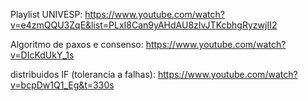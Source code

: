 

Playlist UNIVESP: https://www.youtube.com/watch?v=e4zmQQU3ZqE&list=PLxI8Can9yAHdAU8zIvJTKcbhgRyzwjII2

Algoritmo de paxos e consenso: https://www.youtube.com/watch?v=DIcKdUkY_1s

distribuidos IF (tolerancia a falhas): https://www.youtube.com/watch?v=bcpDw1Q1_Eg&t=330s
